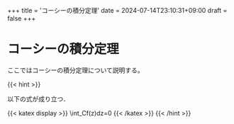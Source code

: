+++
title = 'コーシーの積分定理'
date = 2024-07-14T23:10:31+09:00
draft = false
+++

# コーシーの積分定理

ここではコーシーの積分定理について説明する。

{{< hint >}}

以下の式が成り立つ．

{{< katex display >}}
  \int_Cf(z)dz=0
{{< /katex >}}
{{< /hint >}}

